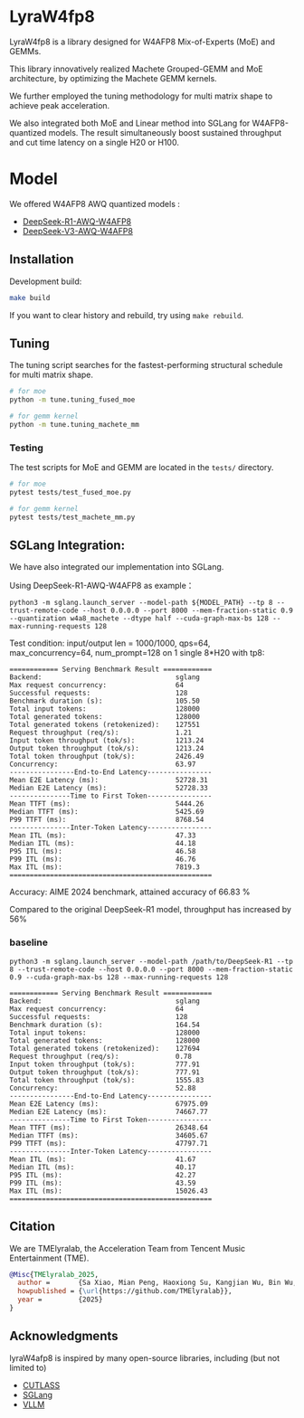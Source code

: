 # LyraW4fp8

LyraW4fp8 is a library designed for W4AFP8 Mix-of-Experts (MoE) and GEMMs.

This library innovatively realized Machete Grouped-GEMM and MoE architecture, by optimizing the Machete GEMM kernels.

We further employed the tuning methodology for multi matrix shape to achieve peak acceleration.

We also integrated both MoE and Linear method into SGLang for W4AFP8-quantized models. The result simultaneously boost sustained throughput and cut time latency on a single H20 or H100.


# Model

We offered W4AFP8 AWQ quantized models :

- [DeepSeek-R1-AWQ-W4AFP8](https://huggingface.co/TMElyralab/DeepSeek-R1-AWQ-W4AFP8)
- [DeepSeek-V3-AWQ-W4AFP8](https://huggingface.co/TMElyralab/DeepSeek-V3-AWQ-W4AFP8)

## Installation

Development build:

```bash
make build
```

If you want to clear history and rebuild,  try using `make rebuild`.

## Tuning

The tuning script searches for the fastest-performing structural schedule for multi matrix shape.

```bash
# for moe
python -m tune.tuning_fused_moe

# for gemm kernel
python -m tune.tuning_machete_mm
```

### Testing

The test scripts for MoE and GEMM are located in the `tests/` directory.

```bash
# for moe
pytest tests/test_fused_moe.py

# for gemm kernel
pytest tests/test_machete_mm.py
```


## SGLang Integration:

We have also integrated our implementation into SGLang.

Using DeepSeek-R1-AWQ-W4AFP8 as example：

```
python3 -m sglang.launch_server --model-path ${MODEL_PATH} --tp 8 --trust-remote-code --host 0.0.0.0 --port 8000 --mem-fraction-static 0.9 --quantization w4a8_machete --dtype half --cuda-graph-max-bs 128 --max-running-requests 128
```

Test condition:  input/output len = 1000/1000, qps=64, max_concurrency=64, num_prompt=128 on 1 single 8*H20 with tp8:

```
============ Serving Benchmark Result ============
Backend:                                 sglang       
Max request concurrency:                 64        
Successful requests:                     128       
Benchmark duration (s):                  105.50    
Total input tokens:                      128000    
Total generated tokens:                  128000    
Total generated tokens (retokenized):    127551    
Request throughput (req/s):              1.21      
Input token throughput (tok/s):          1213.24   
Output token throughput (tok/s):         1213.24   
Total token throughput (tok/s):          2426.49   
Concurrency:                             63.97     
----------------End-to-End Latency----------------
Mean E2E Latency (ms):                   52728.31  
Median E2E Latency (ms):                 52728.33  
---------------Time to First Token----------------
Mean TTFT (ms):                          5444.26   
Median TTFT (ms):                        5425.69   
P99 TTFT (ms):                           8768.54   
---------------Inter-Token Latency----------------
Mean ITL (ms):                           47.33     
Median ITL (ms):                         44.18     
P95 ITL (ms):                            46.58     
P99 ITL (ms):                            46.76     
Max ITL (ms):                            7819.3
==================================================
```

Accuracy: AIME 2024 benchmark, attained accuracy of 66.83 %

Compared to the original DeepSeek-R1 model, throughput has increased by 56%

### baseline
```
python3 -m sglang.launch_server --model-path /path/to/DeepSeek-R1 --tp 8 --trust-remote-code --host 0.0.0.0 --port 8000 --mem-fraction-static 0.9 --cuda-graph-max-bs 128 --max-running-requests 128
```
```
============ Serving Benchmark Result ============
Backend:                                 sglang        
Max request concurrency:                 64        
Successful requests:                     128       
Benchmark duration (s):                  164.54    
Total input tokens:                      128000    
Total generated tokens:                  128000    
Total generated tokens (retokenized):    127694    
Request throughput (req/s):              0.78      
Input token throughput (tok/s):          777.91    
Output token throughput (tok/s):         777.91    
Total token throughput (tok/s):          1555.83   
Concurrency:                             52.88     
----------------End-to-End Latency----------------
Mean E2E Latency (ms):                   67975.09  
Median E2E Latency (ms):                 74667.77  
---------------Time to First Token----------------
Mean TTFT (ms):                          26348.64  
Median TTFT (ms):                        34605.67  
P99 TTFT (ms):                           47797.71  
---------------Inter-Token Latency----------------
Mean ITL (ms):                           41.67     
Median ITL (ms):                         40.17     
P95 ITL (ms):                            42.27     
P99 ITL (ms):                            43.59     
Max ITL (ms):                            15026.43  
==================================================
```

## Citation

We are TMElyralab, the Acceleration Team from Tencent Music Entertainment (TME).

```bibtex
@Misc{TMElyralab_2025,
  author =       {Sa Xiao, Mian Peng, Haoxiong Su, Kangjian Wu, Bin Wu, Yibo Lu, Qiwen Mao, Wenjiang Zhou},
  howpublished = {\url{https://github.com/TMElyralab}},
  year =         {2025}
}
```

## Acknowledgments

lyraW4afp8 is inspired by many open-source libraries, including (but not limited to)

- [CUTLASS](https://github.com/NVIDIA/cutlass)
- [SGLang](https://github.com/sgl-project/sglang)
- [VLLM](https://github.com/vllm-project/vllm)

